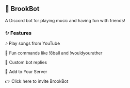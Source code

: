 ## **🎵 BrookBot**

A Discord bot for playing music and having fun with friends!

### ✨ Features

🎶 Play songs from YouTube

🎲 Fun commands like !8ball and !wouldyourather

💬 Custom bot replies

🚀 Add to Your Server

👉 Click here to invite BrookBot
